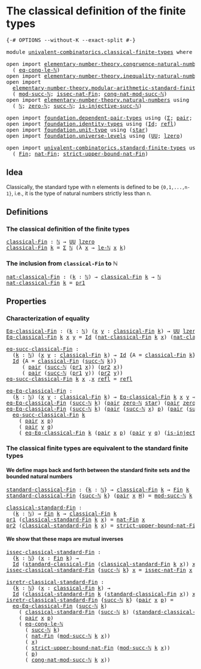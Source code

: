 # The classical definition of the finite types

<pre class="Agda"><a id="57" class="Symbol">{-#</a> <a id="61" class="Keyword">OPTIONS</a> <a id="69" class="Pragma">--without-K</a> <a id="81" class="Pragma">--exact-split</a> <a id="95" class="Symbol">#-}</a>

<a id="100" class="Keyword">module</a> <a id="107" href="univalent-combinatorics.classical-finite-types.html" class="Module">univalent-combinatorics.classical-finite-types</a> <a id="154" class="Keyword">where</a>

<a id="161" class="Keyword">open</a> <a id="166" class="Keyword">import</a> <a id="173" href="elementary-number-theory.congruence-natural-numbers.html" class="Module">elementary-number-theory.congruence-natural-numbers</a> <a id="225" class="Keyword">using</a>
  <a id="233" class="Symbol">(</a> <a id="235" href="elementary-number-theory.congruence-natural-numbers.html#4336" class="Function">eq-cong-le-ℕ</a><a id="247" class="Symbol">)</a>
<a id="249" class="Keyword">open</a> <a id="254" class="Keyword">import</a> <a id="261" href="elementary-number-theory.inequality-natural-numbers.html" class="Module">elementary-number-theory.inequality-natural-numbers</a> <a id="313" class="Keyword">using</a> <a id="319" class="Symbol">(</a><a id="320" href="elementary-number-theory.inequality-natural-numbers.html#9976" class="Function">le-ℕ</a><a id="324" class="Symbol">)</a>
<a id="326" class="Keyword">open</a> <a id="331" class="Keyword">import</a>
  <a id="340" href="elementary-number-theory.modular-arithmetic-standard-finite-types.html" class="Module">elementary-number-theory.modular-arithmetic-standard-finite-types</a> <a id="406" class="Keyword">using</a>
  <a id="414" class="Symbol">(</a> <a id="416" href="elementary-number-theory.modular-arithmetic-standard-finite-types.html#2719" class="Function">mod-succ-ℕ</a><a id="426" class="Symbol">;</a> <a id="428" href="elementary-number-theory.modular-arithmetic-standard-finite-types.html#5338" class="Function">issec-nat-Fin</a><a id="441" class="Symbol">;</a> <a id="443" href="elementary-number-theory.modular-arithmetic-standard-finite-types.html#3426" class="Function">cong-nat-mod-succ-ℕ</a><a id="462" class="Symbol">)</a>
<a id="464" class="Keyword">open</a> <a id="469" class="Keyword">import</a> <a id="476" href="elementary-number-theory.natural-numbers.html" class="Module">elementary-number-theory.natural-numbers</a> <a id="517" class="Keyword">using</a>
  <a id="525" class="Symbol">(</a> <a id="527" href="elementary-number-theory.natural-numbers.html#1444" class="Datatype">ℕ</a><a id="528" class="Symbol">;</a> <a id="530" href="elementary-number-theory.natural-numbers.html#1465" class="InductiveConstructor">zero-ℕ</a><a id="536" class="Symbol">;</a> <a id="538" href="elementary-number-theory.natural-numbers.html#1478" class="InductiveConstructor">succ-ℕ</a><a id="544" class="Symbol">;</a> <a id="546" href="elementary-number-theory.natural-numbers.html#2693" class="Function">is-injective-succ-ℕ</a><a id="565" class="Symbol">)</a>

<a id="568" class="Keyword">open</a> <a id="573" class="Keyword">import</a> <a id="580" href="foundation.dependent-pair-types.html" class="Module">foundation.dependent-pair-types</a> <a id="612" class="Keyword">using</a> <a id="618" class="Symbol">(</a><a id="619" href="foundation-core.dependent-pair-types.html#502" class="Record">Σ</a><a id="620" class="Symbol">;</a> <a id="622" href="foundation-core.dependent-pair-types.html#575" class="InductiveConstructor">pair</a><a id="626" class="Symbol">;</a> <a id="628" href="foundation-core.dependent-pair-types.html#592" class="Field">pr1</a><a id="631" class="Symbol">;</a> <a id="633" href="foundation-core.dependent-pair-types.html#604" class="Field">pr2</a><a id="636" class="Symbol">)</a>
<a id="638" class="Keyword">open</a> <a id="643" class="Keyword">import</a> <a id="650" href="foundation.identity-types.html" class="Module">foundation.identity-types</a> <a id="676" class="Keyword">using</a> <a id="682" class="Symbol">(</a><a id="683" href="foundation-core.identity-types.html#641" class="Datatype">Id</a><a id="685" class="Symbol">;</a> <a id="687" href="foundation-core.identity-types.html#694" class="InductiveConstructor">refl</a><a id="691" class="Symbol">)</a>
<a id="693" class="Keyword">open</a> <a id="698" class="Keyword">import</a> <a id="705" href="foundation.unit-type.html" class="Module">foundation.unit-type</a> <a id="726" class="Keyword">using</a> <a id="732" class="Symbol">(</a><a id="733" href="foundation.unit-type.html#999" class="InductiveConstructor">star</a><a id="737" class="Symbol">)</a>
<a id="739" class="Keyword">open</a> <a id="744" class="Keyword">import</a> <a id="751" href="foundation.universe-levels.html" class="Module">foundation.universe-levels</a> <a id="778" class="Keyword">using</a> <a id="784" class="Symbol">(</a><a id="785" href="foundation-core.universe-levels.html#222" class="Primitive">UU</a><a id="787" class="Symbol">;</a> <a id="789" href="Agda.Primitive.html#764" class="Primitive">lzero</a><a id="794" class="Symbol">)</a>

<a id="797" class="Keyword">open</a> <a id="802" class="Keyword">import</a> <a id="809" href="univalent-combinatorics.standard-finite-types.html" class="Module">univalent-combinatorics.standard-finite-types</a> <a id="855" class="Keyword">using</a>
  <a id="863" class="Symbol">(</a> <a id="865" href="univalent-combinatorics.standard-finite-types.html#2072" class="Function">Fin</a><a id="868" class="Symbol">;</a> <a id="870" href="univalent-combinatorics.standard-finite-types.html#5593" class="Function">nat-Fin</a><a id="877" class="Symbol">;</a> <a id="879" href="univalent-combinatorics.standard-finite-types.html#5694" class="Function">strict-upper-bound-nat-Fin</a><a id="905" class="Symbol">)</a>
</pre>
## Idea

Classically, the standard type with n elements is defined to be `{0,1,...,n-1}`, i.e., it is the type of natural numbers strictly less than n.

## Definitions

### The classical definition of the finite types

<pre class="Agda"><a id="classical-Fin"></a><a id="1139" href="univalent-combinatorics.classical-finite-types.html#1139" class="Function">classical-Fin</a> <a id="1153" class="Symbol">:</a> <a id="1155" href="elementary-number-theory.natural-numbers.html#1444" class="Datatype">ℕ</a> <a id="1157" class="Symbol">→</a> <a id="1159" href="foundation-core.universe-levels.html#222" class="Primitive">UU</a> <a id="1162" href="Agda.Primitive.html#764" class="Primitive">lzero</a>
<a id="1168" href="univalent-combinatorics.classical-finite-types.html#1139" class="Function">classical-Fin</a> <a id="1182" href="univalent-combinatorics.classical-finite-types.html#1182" class="Bound">k</a> <a id="1184" class="Symbol">=</a> <a id="1186" href="foundation-core.dependent-pair-types.html#502" class="Record">Σ</a> <a id="1188" href="elementary-number-theory.natural-numbers.html#1444" class="Datatype">ℕ</a> <a id="1190" class="Symbol">(λ</a> <a id="1193" href="univalent-combinatorics.classical-finite-types.html#1193" class="Bound">x</a> <a id="1195" class="Symbol">→</a> <a id="1197" href="elementary-number-theory.inequality-natural-numbers.html#9976" class="Function">le-ℕ</a> <a id="1202" href="univalent-combinatorics.classical-finite-types.html#1193" class="Bound">x</a> <a id="1204" href="univalent-combinatorics.classical-finite-types.html#1182" class="Bound">k</a><a id="1205" class="Symbol">)</a>
</pre>
### The inclusion from `classical-Fin` to ℕ

<pre class="Agda"><a id="nat-classical-Fin"></a><a id="1265" href="univalent-combinatorics.classical-finite-types.html#1265" class="Function">nat-classical-Fin</a> <a id="1283" class="Symbol">:</a> <a id="1285" class="Symbol">(</a><a id="1286" href="univalent-combinatorics.classical-finite-types.html#1286" class="Bound">k</a> <a id="1288" class="Symbol">:</a> <a id="1290" href="elementary-number-theory.natural-numbers.html#1444" class="Datatype">ℕ</a><a id="1291" class="Symbol">)</a> <a id="1293" class="Symbol">→</a> <a id="1295" href="univalent-combinatorics.classical-finite-types.html#1139" class="Function">classical-Fin</a> <a id="1309" href="univalent-combinatorics.classical-finite-types.html#1286" class="Bound">k</a> <a id="1311" class="Symbol">→</a> <a id="1313" href="elementary-number-theory.natural-numbers.html#1444" class="Datatype">ℕ</a>
<a id="1315" href="univalent-combinatorics.classical-finite-types.html#1265" class="Function">nat-classical-Fin</a> <a id="1333" href="univalent-combinatorics.classical-finite-types.html#1333" class="Bound">k</a> <a id="1335" class="Symbol">=</a> <a id="1337" href="foundation-core.dependent-pair-types.html#592" class="Field">pr1</a>
</pre>
## Properties

### Characterization of equality

<pre class="Agda"><a id="Eq-classical-Fin"></a><a id="1403" href="univalent-combinatorics.classical-finite-types.html#1403" class="Function">Eq-classical-Fin</a> <a id="1420" class="Symbol">:</a> <a id="1422" class="Symbol">(</a><a id="1423" href="univalent-combinatorics.classical-finite-types.html#1423" class="Bound">k</a> <a id="1425" class="Symbol">:</a> <a id="1427" href="elementary-number-theory.natural-numbers.html#1444" class="Datatype">ℕ</a><a id="1428" class="Symbol">)</a> <a id="1430" class="Symbol">(</a><a id="1431" href="univalent-combinatorics.classical-finite-types.html#1431" class="Bound">x</a> <a id="1433" href="univalent-combinatorics.classical-finite-types.html#1433" class="Bound">y</a> <a id="1435" class="Symbol">:</a> <a id="1437" href="univalent-combinatorics.classical-finite-types.html#1139" class="Function">classical-Fin</a> <a id="1451" href="univalent-combinatorics.classical-finite-types.html#1423" class="Bound">k</a><a id="1452" class="Symbol">)</a> <a id="1454" class="Symbol">→</a> <a id="1456" href="foundation-core.universe-levels.html#222" class="Primitive">UU</a> <a id="1459" href="Agda.Primitive.html#764" class="Primitive">lzero</a>
<a id="1465" href="univalent-combinatorics.classical-finite-types.html#1403" class="Function">Eq-classical-Fin</a> <a id="1482" href="univalent-combinatorics.classical-finite-types.html#1482" class="Bound">k</a> <a id="1484" href="univalent-combinatorics.classical-finite-types.html#1484" class="Bound">x</a> <a id="1486" href="univalent-combinatorics.classical-finite-types.html#1486" class="Bound">y</a> <a id="1488" class="Symbol">=</a> <a id="1490" href="foundation-core.identity-types.html#641" class="Datatype">Id</a> <a id="1493" class="Symbol">(</a><a id="1494" href="univalent-combinatorics.classical-finite-types.html#1265" class="Function">nat-classical-Fin</a> <a id="1512" href="univalent-combinatorics.classical-finite-types.html#1482" class="Bound">k</a> <a id="1514" href="univalent-combinatorics.classical-finite-types.html#1484" class="Bound">x</a><a id="1515" class="Symbol">)</a> <a id="1517" class="Symbol">(</a><a id="1518" href="univalent-combinatorics.classical-finite-types.html#1265" class="Function">nat-classical-Fin</a> <a id="1536" href="univalent-combinatorics.classical-finite-types.html#1482" class="Bound">k</a> <a id="1538" href="univalent-combinatorics.classical-finite-types.html#1486" class="Bound">y</a><a id="1539" class="Symbol">)</a>

<a id="eq-succ-classical-Fin"></a><a id="1542" href="univalent-combinatorics.classical-finite-types.html#1542" class="Function">eq-succ-classical-Fin</a> <a id="1564" class="Symbol">:</a>
  <a id="1568" class="Symbol">(</a><a id="1569" href="univalent-combinatorics.classical-finite-types.html#1569" class="Bound">k</a> <a id="1571" class="Symbol">:</a> <a id="1573" href="elementary-number-theory.natural-numbers.html#1444" class="Datatype">ℕ</a><a id="1574" class="Symbol">)</a> <a id="1576" class="Symbol">(</a><a id="1577" href="univalent-combinatorics.classical-finite-types.html#1577" class="Bound">x</a> <a id="1579" href="univalent-combinatorics.classical-finite-types.html#1579" class="Bound">y</a> <a id="1581" class="Symbol">:</a> <a id="1583" href="univalent-combinatorics.classical-finite-types.html#1139" class="Function">classical-Fin</a> <a id="1597" href="univalent-combinatorics.classical-finite-types.html#1569" class="Bound">k</a><a id="1598" class="Symbol">)</a> <a id="1600" class="Symbol">→</a> <a id="1602" href="foundation-core.identity-types.html#641" class="Datatype">Id</a> <a id="1605" class="Symbol">{</a><a id="1606" class="Argument">A</a> <a id="1608" class="Symbol">=</a> <a id="1610" href="univalent-combinatorics.classical-finite-types.html#1139" class="Function">classical-Fin</a> <a id="1624" href="univalent-combinatorics.classical-finite-types.html#1569" class="Bound">k</a><a id="1625" class="Symbol">}</a> <a id="1627" href="univalent-combinatorics.classical-finite-types.html#1577" class="Bound">x</a> <a id="1629" href="univalent-combinatorics.classical-finite-types.html#1579" class="Bound">y</a> <a id="1631" class="Symbol">→</a>
  <a id="1635" href="foundation-core.identity-types.html#641" class="Datatype">Id</a> <a id="1638" class="Symbol">{</a><a id="1639" class="Argument">A</a> <a id="1641" class="Symbol">=</a> <a id="1643" href="univalent-combinatorics.classical-finite-types.html#1139" class="Function">classical-Fin</a> <a id="1657" class="Symbol">(</a><a id="1658" href="elementary-number-theory.natural-numbers.html#1478" class="InductiveConstructor">succ-ℕ</a> <a id="1665" href="univalent-combinatorics.classical-finite-types.html#1569" class="Bound">k</a><a id="1666" class="Symbol">)}</a>
     <a id="1674" class="Symbol">(</a> <a id="1676" href="foundation-core.dependent-pair-types.html#575" class="InductiveConstructor">pair</a> <a id="1681" class="Symbol">(</a><a id="1682" href="elementary-number-theory.natural-numbers.html#1478" class="InductiveConstructor">succ-ℕ</a> <a id="1689" class="Symbol">(</a><a id="1690" href="foundation-core.dependent-pair-types.html#592" class="Field">pr1</a> <a id="1694" href="univalent-combinatorics.classical-finite-types.html#1577" class="Bound">x</a><a id="1695" class="Symbol">))</a> <a id="1698" class="Symbol">(</a><a id="1699" href="foundation-core.dependent-pair-types.html#604" class="Field">pr2</a> <a id="1703" href="univalent-combinatorics.classical-finite-types.html#1577" class="Bound">x</a><a id="1704" class="Symbol">))</a>
     <a id="1712" class="Symbol">(</a> <a id="1714" href="foundation-core.dependent-pair-types.html#575" class="InductiveConstructor">pair</a> <a id="1719" class="Symbol">(</a><a id="1720" href="elementary-number-theory.natural-numbers.html#1478" class="InductiveConstructor">succ-ℕ</a> <a id="1727" class="Symbol">(</a><a id="1728" href="foundation-core.dependent-pair-types.html#592" class="Field">pr1</a> <a id="1732" href="univalent-combinatorics.classical-finite-types.html#1579" class="Bound">y</a><a id="1733" class="Symbol">))</a> <a id="1736" class="Symbol">(</a><a id="1737" href="foundation-core.dependent-pair-types.html#604" class="Field">pr2</a> <a id="1741" href="univalent-combinatorics.classical-finite-types.html#1579" class="Bound">y</a><a id="1742" class="Symbol">))</a>
<a id="1745" href="univalent-combinatorics.classical-finite-types.html#1542" class="Function">eq-succ-classical-Fin</a> <a id="1767" href="univalent-combinatorics.classical-finite-types.html#1767" class="Bound">k</a> <a id="1769" href="univalent-combinatorics.classical-finite-types.html#1769" class="Bound">x</a> <a id="1771" class="DottedPattern Symbol">.</a><a id="1772" href="univalent-combinatorics.classical-finite-types.html#1769" class="DottedPattern Bound">x</a> <a id="1774" href="foundation-core.identity-types.html#694" class="InductiveConstructor">refl</a> <a id="1779" class="Symbol">=</a> <a id="1781" href="foundation-core.identity-types.html#694" class="InductiveConstructor">refl</a>

<a id="eq-Eq-classical-Fin"></a><a id="1787" href="univalent-combinatorics.classical-finite-types.html#1787" class="Function">eq-Eq-classical-Fin</a> <a id="1807" class="Symbol">:</a>
  <a id="1811" class="Symbol">(</a><a id="1812" href="univalent-combinatorics.classical-finite-types.html#1812" class="Bound">k</a> <a id="1814" class="Symbol">:</a> <a id="1816" href="elementary-number-theory.natural-numbers.html#1444" class="Datatype">ℕ</a><a id="1817" class="Symbol">)</a> <a id="1819" class="Symbol">(</a><a id="1820" href="univalent-combinatorics.classical-finite-types.html#1820" class="Bound">x</a> <a id="1822" href="univalent-combinatorics.classical-finite-types.html#1822" class="Bound">y</a> <a id="1824" class="Symbol">:</a> <a id="1826" href="univalent-combinatorics.classical-finite-types.html#1139" class="Function">classical-Fin</a> <a id="1840" href="univalent-combinatorics.classical-finite-types.html#1812" class="Bound">k</a><a id="1841" class="Symbol">)</a> <a id="1843" class="Symbol">→</a> <a id="1845" href="univalent-combinatorics.classical-finite-types.html#1403" class="Function">Eq-classical-Fin</a> <a id="1862" href="univalent-combinatorics.classical-finite-types.html#1812" class="Bound">k</a> <a id="1864" href="univalent-combinatorics.classical-finite-types.html#1820" class="Bound">x</a> <a id="1866" href="univalent-combinatorics.classical-finite-types.html#1822" class="Bound">y</a> <a id="1868" class="Symbol">→</a> <a id="1870" href="foundation-core.identity-types.html#641" class="Datatype">Id</a> <a id="1873" href="univalent-combinatorics.classical-finite-types.html#1820" class="Bound">x</a> <a id="1875" href="univalent-combinatorics.classical-finite-types.html#1822" class="Bound">y</a>
<a id="1877" href="univalent-combinatorics.classical-finite-types.html#1787" class="Function">eq-Eq-classical-Fin</a> <a id="1897" class="Symbol">(</a><a id="1898" href="elementary-number-theory.natural-numbers.html#1478" class="InductiveConstructor">succ-ℕ</a> <a id="1905" href="univalent-combinatorics.classical-finite-types.html#1905" class="Bound">k</a><a id="1906" class="Symbol">)</a> <a id="1908" class="Symbol">(</a><a id="1909" href="foundation-core.dependent-pair-types.html#575" class="InductiveConstructor">pair</a> <a id="1914" href="elementary-number-theory.natural-numbers.html#1465" class="InductiveConstructor">zero-ℕ</a> <a id="1921" href="foundation.unit-type.html#999" class="InductiveConstructor">star</a><a id="1925" class="Symbol">)</a> <a id="1927" class="Symbol">(</a><a id="1928" href="foundation-core.dependent-pair-types.html#575" class="InductiveConstructor">pair</a> <a id="1933" href="elementary-number-theory.natural-numbers.html#1465" class="InductiveConstructor">zero-ℕ</a> <a id="1940" href="foundation.unit-type.html#999" class="InductiveConstructor">star</a><a id="1944" class="Symbol">)</a> <a id="1946" href="univalent-combinatorics.classical-finite-types.html#1946" class="Bound">e</a> <a id="1948" class="Symbol">=</a> <a id="1950" href="foundation-core.identity-types.html#694" class="InductiveConstructor">refl</a>
<a id="1955" href="univalent-combinatorics.classical-finite-types.html#1787" class="Function">eq-Eq-classical-Fin</a> <a id="1975" class="Symbol">(</a><a id="1976" href="elementary-number-theory.natural-numbers.html#1478" class="InductiveConstructor">succ-ℕ</a> <a id="1983" href="univalent-combinatorics.classical-finite-types.html#1983" class="Bound">k</a><a id="1984" class="Symbol">)</a> <a id="1986" class="Symbol">(</a><a id="1987" href="foundation-core.dependent-pair-types.html#575" class="InductiveConstructor">pair</a> <a id="1992" class="Symbol">(</a><a id="1993" href="elementary-number-theory.natural-numbers.html#1478" class="InductiveConstructor">succ-ℕ</a> <a id="2000" href="univalent-combinatorics.classical-finite-types.html#2000" class="Bound">x</a><a id="2001" class="Symbol">)</a> <a id="2003" href="univalent-combinatorics.classical-finite-types.html#2003" class="Bound">p</a><a id="2004" class="Symbol">)</a> <a id="2006" class="Symbol">(</a><a id="2007" href="foundation-core.dependent-pair-types.html#575" class="InductiveConstructor">pair</a> <a id="2012" class="Symbol">(</a><a id="2013" href="elementary-number-theory.natural-numbers.html#1478" class="InductiveConstructor">succ-ℕ</a> <a id="2020" href="univalent-combinatorics.classical-finite-types.html#2020" class="Bound">y</a><a id="2021" class="Symbol">)</a> <a id="2023" href="univalent-combinatorics.classical-finite-types.html#2023" class="Bound">q</a><a id="2024" class="Symbol">)</a> <a id="2026" href="univalent-combinatorics.classical-finite-types.html#2026" class="Bound">e</a> <a id="2028" class="Symbol">=</a>
  <a id="2032" href="univalent-combinatorics.classical-finite-types.html#1542" class="Function">eq-succ-classical-Fin</a> <a id="2054" href="univalent-combinatorics.classical-finite-types.html#1983" class="Bound">k</a>
    <a id="2060" class="Symbol">(</a> <a id="2062" href="foundation-core.dependent-pair-types.html#575" class="InductiveConstructor">pair</a> <a id="2067" href="univalent-combinatorics.classical-finite-types.html#2000" class="Bound">x</a> <a id="2069" href="univalent-combinatorics.classical-finite-types.html#2003" class="Bound">p</a><a id="2070" class="Symbol">)</a>
    <a id="2076" class="Symbol">(</a> <a id="2078" href="foundation-core.dependent-pair-types.html#575" class="InductiveConstructor">pair</a> <a id="2083" href="univalent-combinatorics.classical-finite-types.html#2020" class="Bound">y</a> <a id="2085" href="univalent-combinatorics.classical-finite-types.html#2023" class="Bound">q</a><a id="2086" class="Symbol">)</a>
    <a id="2092" class="Symbol">(</a> <a id="2094" href="univalent-combinatorics.classical-finite-types.html#1787" class="Function">eq-Eq-classical-Fin</a> <a id="2114" href="univalent-combinatorics.classical-finite-types.html#1983" class="Bound">k</a> <a id="2116" class="Symbol">(</a><a id="2117" href="foundation-core.dependent-pair-types.html#575" class="InductiveConstructor">pair</a> <a id="2122" href="univalent-combinatorics.classical-finite-types.html#2000" class="Bound">x</a> <a id="2124" href="univalent-combinatorics.classical-finite-types.html#2003" class="Bound">p</a><a id="2125" class="Symbol">)</a> <a id="2127" class="Symbol">(</a><a id="2128" href="foundation-core.dependent-pair-types.html#575" class="InductiveConstructor">pair</a> <a id="2133" href="univalent-combinatorics.classical-finite-types.html#2020" class="Bound">y</a> <a id="2135" href="univalent-combinatorics.classical-finite-types.html#2023" class="Bound">q</a><a id="2136" class="Symbol">)</a> <a id="2138" class="Symbol">(</a><a id="2139" href="elementary-number-theory.natural-numbers.html#2693" class="Function">is-injective-succ-ℕ</a> <a id="2159" href="univalent-combinatorics.classical-finite-types.html#2026" class="Bound">e</a><a id="2160" class="Symbol">))</a>
</pre>
### The classical finite types are equivalent to the standard finite types

#### We define maps back and forth between the standard finite sets and the bounded natural numbers

<pre class="Agda"><a id="standard-classical-Fin"></a><a id="2353" href="univalent-combinatorics.classical-finite-types.html#2353" class="Function">standard-classical-Fin</a> <a id="2376" class="Symbol">:</a> <a id="2378" class="Symbol">{</a><a id="2379" href="univalent-combinatorics.classical-finite-types.html#2379" class="Bound">k</a> <a id="2381" class="Symbol">:</a> <a id="2383" href="elementary-number-theory.natural-numbers.html#1444" class="Datatype">ℕ</a><a id="2384" class="Symbol">}</a> <a id="2386" class="Symbol">→</a> <a id="2388" href="univalent-combinatorics.classical-finite-types.html#1139" class="Function">classical-Fin</a> <a id="2402" href="univalent-combinatorics.classical-finite-types.html#2379" class="Bound">k</a> <a id="2404" class="Symbol">→</a> <a id="2406" href="univalent-combinatorics.standard-finite-types.html#2072" class="Function">Fin</a> <a id="2410" href="univalent-combinatorics.classical-finite-types.html#2379" class="Bound">k</a>
<a id="2412" href="univalent-combinatorics.classical-finite-types.html#2353" class="Function">standard-classical-Fin</a> <a id="2435" class="Symbol">{</a><a id="2436" href="elementary-number-theory.natural-numbers.html#1478" class="InductiveConstructor">succ-ℕ</a> <a id="2443" href="univalent-combinatorics.classical-finite-types.html#2443" class="Bound">k</a><a id="2444" class="Symbol">}</a> <a id="2446" class="Symbol">(</a><a id="2447" href="foundation-core.dependent-pair-types.html#575" class="InductiveConstructor">pair</a> <a id="2452" href="univalent-combinatorics.classical-finite-types.html#2452" class="Bound">x</a> <a id="2454" href="univalent-combinatorics.classical-finite-types.html#2454" class="Bound">H</a><a id="2455" class="Symbol">)</a> <a id="2457" class="Symbol">=</a> <a id="2459" href="elementary-number-theory.modular-arithmetic-standard-finite-types.html#2719" class="Function">mod-succ-ℕ</a> <a id="2470" href="univalent-combinatorics.classical-finite-types.html#2443" class="Bound">k</a> <a id="2472" href="univalent-combinatorics.classical-finite-types.html#2452" class="Bound">x</a>

<a id="classical-standard-Fin"></a><a id="2475" href="univalent-combinatorics.classical-finite-types.html#2475" class="Function">classical-standard-Fin</a> <a id="2498" class="Symbol">:</a>
  <a id="2502" class="Symbol">(</a><a id="2503" href="univalent-combinatorics.classical-finite-types.html#2503" class="Bound">k</a> <a id="2505" class="Symbol">:</a> <a id="2507" href="elementary-number-theory.natural-numbers.html#1444" class="Datatype">ℕ</a><a id="2508" class="Symbol">)</a> <a id="2510" class="Symbol">→</a> <a id="2512" href="univalent-combinatorics.standard-finite-types.html#2072" class="Function">Fin</a> <a id="2516" href="univalent-combinatorics.classical-finite-types.html#2503" class="Bound">k</a> <a id="2518" class="Symbol">→</a> <a id="2520" href="univalent-combinatorics.classical-finite-types.html#1139" class="Function">classical-Fin</a> <a id="2534" href="univalent-combinatorics.classical-finite-types.html#2503" class="Bound">k</a>
<a id="2536" href="foundation-core.dependent-pair-types.html#592" class="Field">pr1</a> <a id="2540" class="Symbol">(</a><a id="2541" href="univalent-combinatorics.classical-finite-types.html#2475" class="Function">classical-standard-Fin</a> <a id="2564" href="univalent-combinatorics.classical-finite-types.html#2564" class="Bound">k</a> <a id="2566" href="univalent-combinatorics.classical-finite-types.html#2566" class="Bound">x</a><a id="2567" class="Symbol">)</a> <a id="2569" class="Symbol">=</a> <a id="2571" href="univalent-combinatorics.standard-finite-types.html#5593" class="Function">nat-Fin</a> <a id="2579" href="univalent-combinatorics.classical-finite-types.html#2566" class="Bound">x</a>
<a id="2581" href="foundation-core.dependent-pair-types.html#604" class="Field">pr2</a> <a id="2585" class="Symbol">(</a><a id="2586" href="univalent-combinatorics.classical-finite-types.html#2475" class="Function">classical-standard-Fin</a> <a id="2609" href="univalent-combinatorics.classical-finite-types.html#2609" class="Bound">k</a> <a id="2611" href="univalent-combinatorics.classical-finite-types.html#2611" class="Bound">x</a><a id="2612" class="Symbol">)</a> <a id="2614" class="Symbol">=</a> <a id="2616" href="univalent-combinatorics.standard-finite-types.html#5694" class="Function">strict-upper-bound-nat-Fin</a> <a id="2643" href="univalent-combinatorics.classical-finite-types.html#2611" class="Bound">x</a>
</pre>
#### We show that these maps are mutual inverses

<pre class="Agda"><a id="issec-classical-standard-Fin"></a><a id="2708" href="univalent-combinatorics.classical-finite-types.html#2708" class="Function">issec-classical-standard-Fin</a> <a id="2737" class="Symbol">:</a>
  <a id="2741" class="Symbol">{</a><a id="2742" href="univalent-combinatorics.classical-finite-types.html#2742" class="Bound">k</a> <a id="2744" class="Symbol">:</a> <a id="2746" href="elementary-number-theory.natural-numbers.html#1444" class="Datatype">ℕ</a><a id="2747" class="Symbol">}</a> <a id="2749" class="Symbol">(</a><a id="2750" href="univalent-combinatorics.classical-finite-types.html#2750" class="Bound">x</a> <a id="2752" class="Symbol">:</a> <a id="2754" href="univalent-combinatorics.standard-finite-types.html#2072" class="Function">Fin</a> <a id="2758" href="univalent-combinatorics.classical-finite-types.html#2742" class="Bound">k</a><a id="2759" class="Symbol">)</a> <a id="2761" class="Symbol">→</a>
  <a id="2765" href="foundation-core.identity-types.html#641" class="Datatype">Id</a> <a id="2768" class="Symbol">(</a><a id="2769" href="univalent-combinatorics.classical-finite-types.html#2353" class="Function">standard-classical-Fin</a> <a id="2792" class="Symbol">(</a><a id="2793" href="univalent-combinatorics.classical-finite-types.html#2475" class="Function">classical-standard-Fin</a> <a id="2816" href="univalent-combinatorics.classical-finite-types.html#2742" class="Bound">k</a> <a id="2818" href="univalent-combinatorics.classical-finite-types.html#2750" class="Bound">x</a><a id="2819" class="Symbol">))</a> <a id="2822" href="univalent-combinatorics.classical-finite-types.html#2750" class="Bound">x</a>
<a id="2824" href="univalent-combinatorics.classical-finite-types.html#2708" class="Function">issec-classical-standard-Fin</a> <a id="2853" class="Symbol">{</a><a id="2854" href="elementary-number-theory.natural-numbers.html#1478" class="InductiveConstructor">succ-ℕ</a> <a id="2861" href="univalent-combinatorics.classical-finite-types.html#2861" class="Bound">k</a><a id="2862" class="Symbol">}</a> <a id="2864" href="univalent-combinatorics.classical-finite-types.html#2864" class="Bound">x</a> <a id="2866" class="Symbol">=</a> <a id="2868" href="elementary-number-theory.modular-arithmetic-standard-finite-types.html#5338" class="Function">issec-nat-Fin</a> <a id="2882" href="univalent-combinatorics.classical-finite-types.html#2864" class="Bound">x</a>

<a id="isretr-classical-standard-Fin"></a><a id="2885" href="univalent-combinatorics.classical-finite-types.html#2885" class="Function">isretr-classical-standard-Fin</a> <a id="2915" class="Symbol">:</a>
  <a id="2919" class="Symbol">{</a><a id="2920" href="univalent-combinatorics.classical-finite-types.html#2920" class="Bound">k</a> <a id="2922" class="Symbol">:</a> <a id="2924" href="elementary-number-theory.natural-numbers.html#1444" class="Datatype">ℕ</a><a id="2925" class="Symbol">}</a> <a id="2927" class="Symbol">(</a><a id="2928" href="univalent-combinatorics.classical-finite-types.html#2928" class="Bound">x</a> <a id="2930" class="Symbol">:</a> <a id="2932" href="univalent-combinatorics.classical-finite-types.html#1139" class="Function">classical-Fin</a> <a id="2946" href="univalent-combinatorics.classical-finite-types.html#2920" class="Bound">k</a><a id="2947" class="Symbol">)</a> <a id="2949" class="Symbol">→</a>
  <a id="2953" href="foundation-core.identity-types.html#641" class="Datatype">Id</a> <a id="2956" class="Symbol">(</a><a id="2957" href="univalent-combinatorics.classical-finite-types.html#2475" class="Function">classical-standard-Fin</a> <a id="2980" href="univalent-combinatorics.classical-finite-types.html#2920" class="Bound">k</a> <a id="2982" class="Symbol">(</a><a id="2983" href="univalent-combinatorics.classical-finite-types.html#2353" class="Function">standard-classical-Fin</a> <a id="3006" href="univalent-combinatorics.classical-finite-types.html#2928" class="Bound">x</a><a id="3007" class="Symbol">))</a> <a id="3010" href="univalent-combinatorics.classical-finite-types.html#2928" class="Bound">x</a>
<a id="3012" href="univalent-combinatorics.classical-finite-types.html#2885" class="Function">isretr-classical-standard-Fin</a> <a id="3042" class="Symbol">{</a><a id="3043" href="elementary-number-theory.natural-numbers.html#1478" class="InductiveConstructor">succ-ℕ</a> <a id="3050" href="univalent-combinatorics.classical-finite-types.html#3050" class="Bound">k</a><a id="3051" class="Symbol">}</a> <a id="3053" class="Symbol">(</a><a id="3054" href="foundation-core.dependent-pair-types.html#575" class="InductiveConstructor">pair</a> <a id="3059" href="univalent-combinatorics.classical-finite-types.html#3059" class="Bound">x</a> <a id="3061" href="univalent-combinatorics.classical-finite-types.html#3061" class="Bound">p</a><a id="3062" class="Symbol">)</a> <a id="3064" class="Symbol">=</a>
  <a id="3068" href="univalent-combinatorics.classical-finite-types.html#1787" class="Function">eq-Eq-classical-Fin</a> <a id="3088" class="Symbol">(</a><a id="3089" href="elementary-number-theory.natural-numbers.html#1478" class="InductiveConstructor">succ-ℕ</a> <a id="3096" href="univalent-combinatorics.classical-finite-types.html#3050" class="Bound">k</a><a id="3097" class="Symbol">)</a>
    <a id="3103" class="Symbol">(</a> <a id="3105" href="univalent-combinatorics.classical-finite-types.html#2475" class="Function">classical-standard-Fin</a> <a id="3128" class="Symbol">(</a><a id="3129" href="elementary-number-theory.natural-numbers.html#1478" class="InductiveConstructor">succ-ℕ</a> <a id="3136" href="univalent-combinatorics.classical-finite-types.html#3050" class="Bound">k</a><a id="3137" class="Symbol">)</a> <a id="3139" class="Symbol">(</a><a id="3140" href="univalent-combinatorics.classical-finite-types.html#2353" class="Function">standard-classical-Fin</a> <a id="3163" class="Symbol">(</a><a id="3164" href="foundation-core.dependent-pair-types.html#575" class="InductiveConstructor">pair</a> <a id="3169" href="univalent-combinatorics.classical-finite-types.html#3059" class="Bound">x</a> <a id="3171" href="univalent-combinatorics.classical-finite-types.html#3061" class="Bound">p</a><a id="3172" class="Symbol">)))</a>
    <a id="3180" class="Symbol">(</a> <a id="3182" href="foundation-core.dependent-pair-types.html#575" class="InductiveConstructor">pair</a> <a id="3187" href="univalent-combinatorics.classical-finite-types.html#3059" class="Bound">x</a> <a id="3189" href="univalent-combinatorics.classical-finite-types.html#3061" class="Bound">p</a><a id="3190" class="Symbol">)</a>
    <a id="3196" class="Symbol">(</a> <a id="3198" href="elementary-number-theory.congruence-natural-numbers.html#4336" class="Function">eq-cong-le-ℕ</a>
      <a id="3217" class="Symbol">(</a> <a id="3219" href="elementary-number-theory.natural-numbers.html#1478" class="InductiveConstructor">succ-ℕ</a> <a id="3226" href="univalent-combinatorics.classical-finite-types.html#3050" class="Bound">k</a><a id="3227" class="Symbol">)</a>
      <a id="3235" class="Symbol">(</a> <a id="3237" href="univalent-combinatorics.standard-finite-types.html#5593" class="Function">nat-Fin</a> <a id="3245" class="Symbol">(</a><a id="3246" href="elementary-number-theory.modular-arithmetic-standard-finite-types.html#2719" class="Function">mod-succ-ℕ</a> <a id="3257" href="univalent-combinatorics.classical-finite-types.html#3050" class="Bound">k</a> <a id="3259" href="univalent-combinatorics.classical-finite-types.html#3059" class="Bound">x</a><a id="3260" class="Symbol">))</a>
      <a id="3269" class="Symbol">(</a> <a id="3271" href="univalent-combinatorics.classical-finite-types.html#3059" class="Bound">x</a><a id="3272" class="Symbol">)</a>
      <a id="3280" class="Symbol">(</a> <a id="3282" href="univalent-combinatorics.standard-finite-types.html#5694" class="Function">strict-upper-bound-nat-Fin</a> <a id="3309" class="Symbol">(</a><a id="3310" href="elementary-number-theory.modular-arithmetic-standard-finite-types.html#2719" class="Function">mod-succ-ℕ</a> <a id="3321" href="univalent-combinatorics.classical-finite-types.html#3050" class="Bound">k</a> <a id="3323" href="univalent-combinatorics.classical-finite-types.html#3059" class="Bound">x</a><a id="3324" class="Symbol">))</a>
      <a id="3333" class="Symbol">(</a> <a id="3335" href="univalent-combinatorics.classical-finite-types.html#3061" class="Bound">p</a><a id="3336" class="Symbol">)</a>
      <a id="3344" class="Symbol">(</a> <a id="3346" href="elementary-number-theory.modular-arithmetic-standard-finite-types.html#3426" class="Function">cong-nat-mod-succ-ℕ</a> <a id="3366" href="univalent-combinatorics.classical-finite-types.html#3050" class="Bound">k</a> <a id="3368" href="univalent-combinatorics.classical-finite-types.html#3059" class="Bound">x</a><a id="3369" class="Symbol">))</a>
</pre>